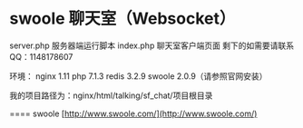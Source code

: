 # swoole 聊天室（Websocket）
server.php 服务器端运行脚本
index.php 聊天室客户端页面 
剩下的如需要请联系QQ：1148178607

环境：
nginx 1.11
php 7.1.3
redis 3.2.9
swoole 2.0.9（请参照官网安装）

我的项目路径为：nginx/html/talking/sf_chat/项目根目录

====
swoole [http://www.swoole.com/](http://www.swoole.com/)
